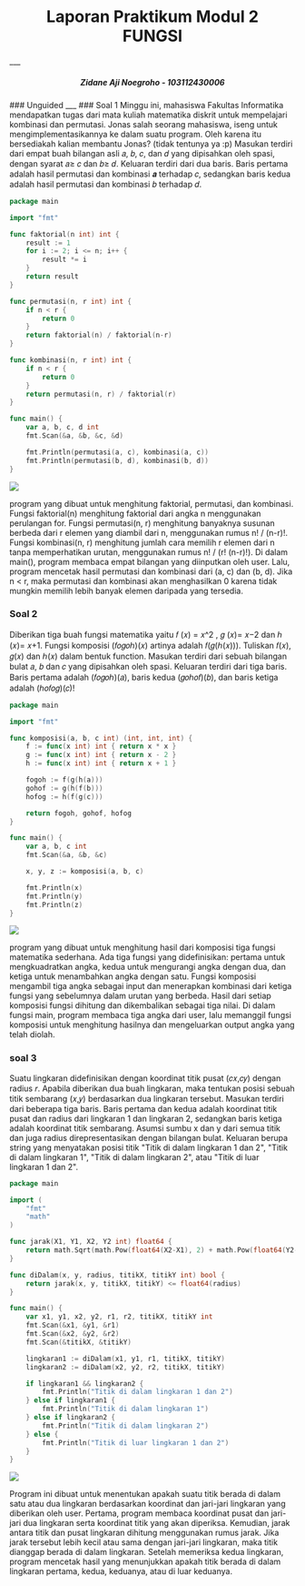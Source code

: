 <h1 align="center">Laporan Praktikum Modul 2 <br> FUNGSI </h1>
___
<h5 align="center">Zidane Aji Noegroho - 103112430006 </h5>
### Unguided
___
### Soal 1
Minggu ini, mahasiswa Fakultas Informatika mendapatkan tugas dari mata kuliah matematika diskrit untuk mempelajari kombinasi dan permutasi. Jonas salah seorang mahasiswa, iseng untuk mengimplementasikannya ke dalam suatu program. Oleh karena itu bersediakah kalian membantu Jonas? (tidak tentunya ya :p)
Masukan terdiri dari empat buah bilangan asli 𝑎, 𝑏, 𝑐, dan 𝑑 yang dipisahkan oleh spasi, dengan syarat 𝑎≥ 𝑐 dan 𝑏≥ 𝑑.
Keluaran terdiri dari dua baris. Baris pertama adalah hasil permutasi dan kombinasi 𝒂 terhadap 𝑐, sedangkan baris kedua adalah hasil permutasi dan kombinasi 𝑏 terhadap 𝑑.

```go
package main

import "fmt"

func faktorial(n int) int {
    result := 1
    for i := 2; i <= n; i++ {
        result *= i
    }
    return result
}

func permutasi(n, r int) int {
    if n < r {
        return 0
    }
    return faktorial(n) / faktorial(n-r)
}

func kombinasi(n, r int) int {
    if n < r {
        return 0
    }
    return permutasi(n, r) / faktorial(r)
}

func main() {
    var a, b, c, d int
    fmt.Scan(&a, &b, &c, &d)

    fmt.Println(permutasi(a, c), kombinasi(a, c))
    fmt.Println(permutasi(b, d), kombinasi(b, d))
}
```

![](soal1.png)

program yang dibuat untuk menghitung faktorial, permutasi, dan kombinasi. Fungsi faktorial(n) menghitung faktorial dari angka n menggunakan perulangan for. Fungsi permutasi(n, r) menghitung banyaknya susunan berbeda dari r elemen yang diambil dari n, menggunakan rumus n! / (n-r)!. Fungsi kombinasi(n, r) menghitung jumlah cara memilih r elemen dari n tanpa memperhatikan urutan, menggunakan rumus n! / (r! (n-r)!). 
Di dalam main(), program membaca empat bilangan yang diinputkan oleh user. Lalu, program mencetak hasil permutasi dan kombinasi dari (a, c) dan (b, d). Jika n < r, maka permutasi dan kombinasi akan menghasilkan 0 karena tidak mungkin memilih lebih banyak elemen daripada yang tersedia.

### Soal 2
Diberikan tiga buah fungsi matematika yaitu 𝑓 (𝑥) = 𝑥^2 , 𝑔 (𝑥)= 𝑥−2 dan ℎ (𝑥)= 𝑥+1. Fungsi komposisi (𝑓𝑜𝑔𝑜ℎ)(𝑥) artinya adalah 𝑓(𝑔(ℎ(𝑥))). Tuliskan 𝑓(𝑥), 𝑔(𝑥) dan ℎ(𝑥) dalam bentuk function.
Masukan terdiri dari sebuah bilangan bulat 𝑎, 𝑏 dan 𝑐 yang dipisahkan oleh spasi.
Keluaran terdiri dari tiga baris. Baris pertama adalah (𝑓𝑜𝑔𝑜ℎ)(𝑎), baris kedua (𝑔𝑜ℎ𝑜𝑓)(𝑏), dan baris ketiga adalah (ℎ𝑜𝑓𝑜𝑔)(𝑐)!

```go
package main

import "fmt"

func komposisi(a, b, c int) (int, int, int) {
    f := func(x int) int { return x * x }
    g := func(x int) int { return x - 2 }
    h := func(x int) int { return x + 1 }

    fogoh := f(g(h(a)))
    gohof := g(h(f(b)))
    hofog := h(f(g(c)))

    return fogoh, gohof, hofog
}

func main() {
    var a, b, c int
    fmt.Scan(&a, &b, &c)

    x, y, z := komposisi(a, b, c)

    fmt.Println(x)
    fmt.Println(y)
    fmt.Println(z)
}
```

![](soal2.png)

program yang dibuat untuk menghitung hasil dari komposisi tiga fungsi matematika sederhana. Ada tiga fungsi yang didefinisikan: pertama untuk mengkuadratkan angka, kedua untuk mengurangi angka dengan dua, dan ketiga untuk menambahkan angka dengan satu. Fungsi komposisi mengambil tiga angka sebagai input dan menerapkan kombinasi dari ketiga fungsi yang sebelumnya dalam urutan yang berbeda. Hasil dari setiap komposisi fungsi dihitung dan dikembalikan sebagai tiga nilai. Di dalam fungsi main, program membaca tiga angka dari user, lalu memanggil fungsi komposisi untuk menghitung hasilnya dan mengeluarkan output angka yang telah diolah.

### soal 3
Suatu lingkaran didefinisikan dengan koordinat titik pusat (𝑐𝑥,𝑐𝑦) dengan radius 𝑟. Apabila diberikan dua buah lingkaran, maka tentukan posisi sebuah titik sembarang (𝑥,𝑦) berdasarkan dua lingkaran tersebut. 
Masukan terdiri dari beberapa tiga baris. Baris pertama dan kedua adalah koordinat titik pusat dan radius dari lingkaran 1 dan lingkaran 2, sedangkan baris ketiga adalah koordinat titik sembarang. Asumsi sumbu x dan y dari semua titik dan juga radius direpresentasikan dengan bilangan bulat.
Keluaran berupa string yang menyatakan posisi titik "Titik di dalam lingkaran 1 dan 2", "Titik di dalam lingkaran 1", "Titik di dalam lingkaran 2", atau "Titik di luar lingkaran 1 dan 2".

```go
package main

import (
    "fmt"
    "math"
)

func jarak(X1, Y1, X2, Y2 int) float64 {
    return math.Sqrt(math.Pow(float64(X2-X1), 2) + math.Pow(float64(Y2-Y1), 2))
}

func diDalam(x, y, radius, titikX, titikY int) bool {
    return jarak(x, y, titikX, titikY) <= float64(radius)
}

func main() {
    var x1, y1, x2, y2, r1, r2, titikX, titikY int
    fmt.Scan(&x1, &y1, &r1)
    fmt.Scan(&x2, &y2, &r2)
    fmt.Scan(&titikX, &titikY)

    lingkaran1 := diDalam(x1, y1, r1, titikX, titikY)
    lingkaran2 := diDalam(x2, y2, r2, titikX, titikY)

    if lingkaran1 && lingkaran2 {
        fmt.Println("Titik di dalam lingkaran 1 dan 2")
    } else if lingkaran1 {
        fmt.Println("Titik di dalam lingkaran 1")
    } else if lingkaran2 {
        fmt.Println("Titik di dalam lingkaran 2")
    } else {
        fmt.Println("Titik di luar lingkaran 1 dan 2")
    }
}
```

![](soal3.png)

Program ini dibuat untuk menentukan apakah suatu titik berada di dalam satu atau dua lingkaran berdasarkan koordinat dan jari-jari lingkaran yang diberikan oleh user.
Pertama, program membaca koordinat pusat dan jari-jari dua lingkaran serta koordinat titik yang akan diperiksa. Kemudian, jarak antara titik dan pusat lingkaran dihitung menggunakan rumus jarak. Jika jarak tersebut lebih kecil atau sama dengan jari-jari lingkaran, maka titik dianggap berada di dalam lingkaran.
Setelah memeriksa kedua lingkaran, program mencetak hasil yang menunjukkan apakah titik berada di dalam lingkaran pertama, kedua, keduanya, atau di luar keduanya.